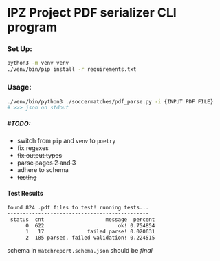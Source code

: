# IPZ Project PDF serializer CLI program

### Set Up:
```sh
python3 -m venv venv
./venv/bin/pip install -r requirements.txt
```

### Usage:
```sh
./venv/bin/python3 ./soccermatches/pdf_parse.py -i {INPUT PDF FILE}
# >>> json on stdout
```

##### #TODO:
- switch from `pip` and `venv` to `poetry`
- fix regexes
- ~~fix output types~~
- ~~parse pages 2 and 3~~
- adhere to schema
- ~~testing~~

#### Test Results
```
found 824 .pdf files to test! running tests...
----------------------------------------------
 status  cnt                    message  percent
      0  622                        ok! 0.754854
      1   17              failed parse! 0.020631
      2  185 parsed, failed validation! 0.224515
```

schema in `matchreport.schema.json` should be _final_
